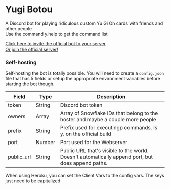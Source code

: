 # Yugi Botou
A Discord bot for playing ridiculous custom Yu Gi Oh cards with friends and other people  
Use the command y.help to get the command list

[Click here to invite the official bot to your server](https://discordapp.com/oauth2/authorize?client_id=369218526042390531&scope=bot&permissions=322624)  
[Or join the official server!](https://discord.gg/KKR94hT)

### Self-hosting
Self-hosting the bot is totally possible. You will need to create a `config.json` file that has 5 fields or setup the appropriate environment variables before starting the bot though.

| Field | Type | Description |  
|-------|------|-------------|  
| token | String | Discord bot token |  
| owners | Array | Array of Snowflake IDs that belong to the hoster and maybe a couple more people |  
| prefix | String | Prefix used for executingp commands. Is y. on the official build |  
| port | Number | Port used for the Webserver |  
| public_url | String | Public URL that's visible to the world. Doesn't automatically append port, but does append paths. |  

When using Heroku, you can set the Client Vars to the config vars. The keys just need to be capitalized
